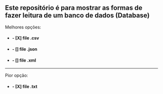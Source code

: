 ## Este repositório é para mostrar as formas de fazer leitura de um banco de dados (Database)

Melhores opções:
* #### - [X] file .csv
* #### - [] file .json
* #### - [] file .xml

<hr>

Pior opção:
* #### - [X] file .txt
